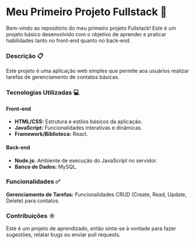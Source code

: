 <h1>Meu Primeiro Projeto Fullstack 🚀 </h1>
Bem-vindo ao repositório do meu primeiro projeto Fullstack! Este é um projeto básico desenvolvido com o objetivo de aprender e praticar habilidades tanto no front-end quanto no back-end.

  <h3>Descrição 📋 </h3>
    Este projeto é uma aplicação web simples que permite aos usuários realizar tarefas de gerenciamento de contatos básicas.
  <h3>Tecnologias Utilizadas 💻 </h3>
    <b><h4>Front-end </h4></b>
      <ul>
        <li><b>HTML/CSS:</b> Estrutura e estilos básicos da aplicação.<br></li>
        <li><b>JavaScript:</b> Funcionalidades interativas e dinâmicas.<br></li>
        <li><b>Framework/Biblioteca:</b> React.</li>
      </ul>
    <b><h4>Back-end </h4></b>
      <ul>
        <li><b>Node.js:</b> Ambiente de execução do JavaScript no servidor.<br></li>
        <li><b>Banco de Dados:</b> MySQL.</li>
      </ul>
  <h3>Funcionalidades ✅ </h3>
    <b>Gerenciamento de Tarefas:</b> Funcionalidades CRUD (Create, Read, Update, Delete) para contatos.
  <h3>Contribuições ☀️ </h3>
    Este é um projeto de aprendizado, então sinta-se à vontade para fazer sugestões, relatar bugs ou enviar pull requests.
